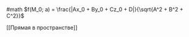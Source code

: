 #math 
$f(M_0; a) = \frac{|Ax_0 + By_0 + Cz_0 + D|}{\sqrt{A^2 + B^2 + C^2}}$

[[Прямая в пространстве]]